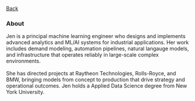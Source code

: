 [Back](https://zenjen-devs.github.io)

### About

<p align="left">  
Jen is a principal machine learning engineer who designs and implements advanced analytics and ML/AI systems for industrial applications. Her work includes demand modeling, automation pipelines, natural langauge models, and infrastructure that operates reliably in large-scale complex environments.
<br>
    <br>
She has directed projects at Raytheon Technologies, Rolls-Royce, and BMW, bringing models from concept to production that drive strategy and operational outcomes. Jen holds a Applied Data Science degree from New York University.
</p>






